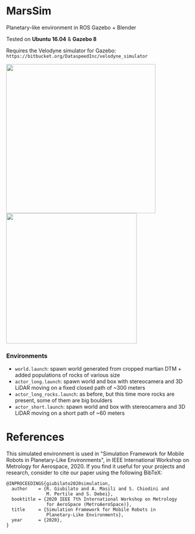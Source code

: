 # MarsSim
Planetary-like environment in ROS Gazebo + Blender

Tested on **Ubuntu 16.04** & **Gazebo 8**

Requires the Velodyne simulator for Gazebo:
```https://bitbucket.org/DataspeedInc/velodyne_simulator```

<img src="imgs/intro_pic.png" width="400"/> <img src="imgs/legoloam.png" width="350" /> 

### Environments
- ```world.launch```: spawn world generated from cropped martian DTM + added populations of rocks of various size
- ```actor_long.launch```: spawn world and box with stereocamera and 3D LiDAR moving on a fixed closed path of ~300 meters
- ```actor_long_rocks.launch```: as before, but this time more rocks are present, some of them are big boulders
- ```actor_short.launch```: spawn world and box with stereocamera and 3D LiDAR moving on a short path of ~60 meters

# References
This simulated environment is used in "Simulation Framework for Mobile Robots in Planetary-Like Environments", in IEEE International Workshop on Metrology for Aerospace, 2020. If you find it useful for your projects and research, consider to cite our paper using the following BibTeX:
```
@INPROCEEDINGS{giubilato2020simulation,
  author    = {R. Giubilato and A. Masili and S. Chiodini and 
               M. Pertile and S. Debei},
  booktitle = {2020 IEEE 7th International Workshop on Metrology 
               for AeroSpace (MetroAeroSpace)}, 
  title     = {Simulation Framework for Mobile Robots in 
               Planetary-Like Environments}, 
  year      = {2020},
}
```
